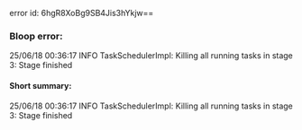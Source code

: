error id: 6hgR8XoBg9SB4Jis3hYkjw==
### Bloop error:

25/06/18 00:36:17 INFO TaskSchedulerImpl: Killing all running tasks in stage 3: Stage finished
#### Short summary: 

25/06/18 00:36:17 INFO TaskSchedulerImpl: Killing all running tasks in stage 3: Stage finished